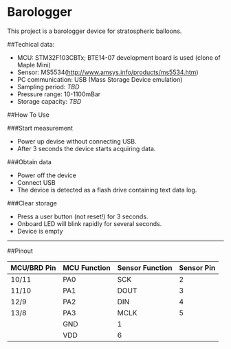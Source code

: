# Barologger

This project is a barologger device for stratospheric balloons. 

##Techical data:
 * MCU: STM32F103CBTx; BTE14-07 development board is used (clone of Maple Mini)
 * Sensor: MS5534(http://www.amsys.info/products/ms5534.htm)
 * PC communication: USB (Mass Storage Device emulation)
 * Sampling period: _TBD_
 * Pressure range: 10-1100mBar
 * Storage capacity: _TBD_
 
##How To Use
 
###Start measurement
 * Power up devise without connecting USB. 
 * After 3 seconds the device starts acquiring data.

###Obtain data
 * Power off the device
 * Connect USB 
 * The device is detected as a flash drive containing text data log.

###Clear storage
 * Press a user button (not reset!) for 3 seconds. 
 * Onboard LED will blink rapidly for several seconds. 
 * Device is empty
 
_________
##Pinout

MCU/BRD Pin | MCU Function | Sensor Function  | Sensor Pin
------ | ------ | ----- | ---
10/11 |	PA0	  | SCK   | 2
11/10 |	PA1	  | DOUT  | 3
12/9 |	PA2	  | DIN   | 4
13/8 |  PA3   | MCLK  | 5
 | | GND | 1
 | | VDD | 6




